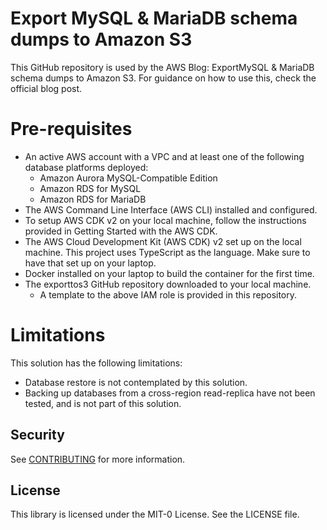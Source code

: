 # Export MySQL & MariaDB schema dumps to Amazon S3

This GitHub repository is used by the AWS Blog: ExportMySQL & MariaDB schema dumps to Amazon S3. For guidance on how to use this, check the official blog post.

# Pre-requisites

- An active AWS account with a VPC and at least one of the following database platforms deployed:
  - Amazon Aurora MySQL-Compatible Edition
  - Amazon RDS for MySQL
  - Amazon RDS for MariaDB
- The AWS Command Line Interface (AWS CLI) installed and configured. 
- To setup AWS CDK v2 on your local machine, follow the instructions provided in Getting Started with the AWS CDK.
- The AWS Cloud Development Kit (AWS CDK) v2 set up on the local machine. This project uses TypeScript as the language. Make sure to have that set up on your laptop.
- Docker installed on your laptop to build the container for the first time. 
- The exporttos3 GitHub repository downloaded to your local machine.
  - A template to the above IAM role is provided in this repository.

# Limitations

This solution has the following limitations:
- Database restore is not contemplated by this solution.
- Backing up databases from a cross-region read-replica have not been tested, and is not part of this solution.


## Security

See [CONTRIBUTING](CONTRIBUTING.md#security-issue-notifications) for more information.

## License

This library is licensed under the MIT-0 License. See the LICENSE file.

